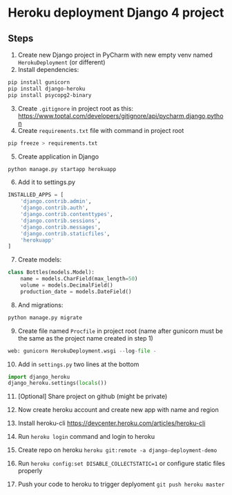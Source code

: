 # Heroku deployment Django 4 project

## Steps
1. Create new Django project in PyCharm with new empty venv named `HerokuDeployment` (or different)
2. Install dependencies:
```bash
pip install gunicorn
pip install django-heroku
pip install psycopg2-binary
```
3. Create `.gitignore` in project root as this: https://www.toptal.com/developers/gitignore/api/pycharm,django,python
4. Create `requirements.txt` file with command in project root
```bash
pip freeze > requirements.txt
```
5. Create application in Django
```bash
python manage.py startapp herokuapp
```
6. Add it to settings.py
```python
INSTALLED_APPS = [
    'django.contrib.admin',
    'django.contrib.auth',
    'django.contrib.contenttypes',
    'django.contrib.sessions',
    'django.contrib.messages',
    'django.contrib.staticfiles',
    'herokuapp'
]
```
7. Create models:
```python
class Bottles(models.Model):
    name = models.CharField(max_length=50)
    volume = models.DecimalField()
    production_date = models.DateField()
```
8. And migrations:
```bash
python manage.py migrate
```

9. Create file named `Procfile` in project root (name after gunicorn must be the same as the project name created in step 1)
```python
web: gunicorn HerokuDeployment.wsgi --log-file -
```

10. Add in `settings.py` two lines at the bottom
```python
import django_heroku
django_heroku.settings(locals())
```

11. [Optional] Share project on github (might be private)

12. Now create heroku account and create new app with name and region
13. Install heroku-cli https://devcenter.heroku.com/articles/heroku-cli
14. Run `heroku login` command and login to heroku
15. Create repo on heroku `heroku git:remote -a django-deployment-demo`
16. Run `heroku config:set DISABLE_COLLECTSTATIC=1` or configure static files properly
17. Push your code to heroku to trigger deplyoment `git push heroku master`